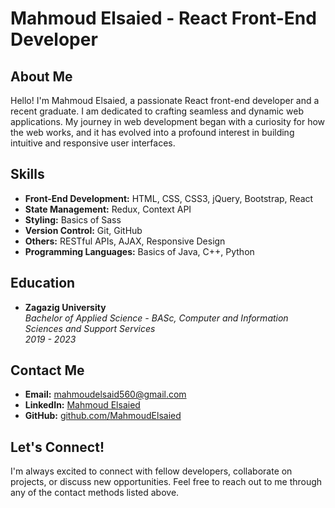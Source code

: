 
# Mahmoud Elsaied - React Front-End Developer

## About Me

Hello! I'm Mahmoud Elsaied, a passionate React front-end developer and a recent graduate. I am dedicated to crafting seamless and dynamic web applications. My journey in web development began with a curiosity for how the web works, and it has evolved into a profound interest in building intuitive and responsive user interfaces.

## Skills

- **Front-End Development:** HTML, CSS, CSS3, jQuery, Bootstrap, React
- **State Management:** Redux, Context API
- **Styling:** Basics of Sass
- **Version Control:** Git, GitHub
- **Others:** RESTful APIs, AJAX, Responsive Design
- **Programming Languages:** Basics of Java, C++, Python

## Education

- **Zagazig University**  
  *Bachelor of Applied Science - BASc, Computer and Information Sciences and Support Services*  
  *2019 - 2023*

## Contact Me

- **Email:** [mahmoudelsaid560@gmail.com](mailto:mahmoudelsaid560@gmail.com)
- **LinkedIn:** [Mahmoud Elsaied](https://www.linkedin.com/in/mahmoud-elsaid-a55a29239)
- **GitHub:** [github.com/MahmoudElsaied](https://github.com/Mahmoud-Elsaid)

## Let's Connect!

I'm always excited to connect with fellow developers, collaborate on projects, or discuss new opportunities. Feel free to reach out to me through any of the contact methods listed above.
